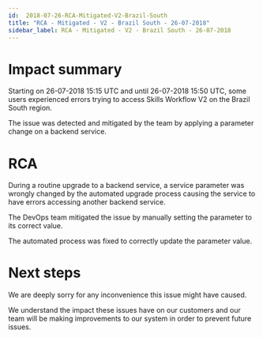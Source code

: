 ```yaml
---
id:  2018-07-26-RCA-Mitigated-V2-Brazil-South 
title: "RCA - Mitigated - V2 - Brazil South - 26-07-2018"
sidebar_label: RCA - Mitigated - V2 - Brazil South - 26-07-2018
---
```


# Impact summary

Starting on 26-07-2018 15:15 UTC and until 26-07-2018 15:50 UTC, some users experienced errors trying to access Skills Workflow V2 on the Brazil South region.

The issue was detected and mitigated by the team by applying a parameter change on a backend service.


# RCA

During a routine upgrade to a backend service, a service parameter was wrongly changed by the automated upgrade process causing the service to have errors accessing another backend service.

The DevOps team mitigated the issue by manually setting the parameter to its correct value.

The automated process was fixed to correctly update the parameter value.




# Next steps

We are deeply sorry for any inconvenience this issue might have caused.

We understand the impact these issues have on our customers and our team will be making improvements to our system in order to prevent future issues.